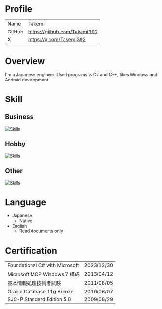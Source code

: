 # Profile
| | |
|:--------|:---|
| Name    | Takemi |
| GitHub  | https://github.com/Takemi392 |
| X       | https://x.com/Takemi392 |

# Overview
I'm a Japanese engineer. Used programs is C# and C++, likes Windows and Android development.

# Skill
## Business
[![Skills](https://skillicons.dev/icons?i=cs,cpp,c,dotnet&theme=dark&perline=8)](https://skillicons.dev)

## Hobby
[![Skills](https://skillicons.dev/icons?i=py,go,html,css,js,jquery,php,java&theme=dark&perline=8)](https://skillicons.dev)

## Other
[![Skills](https://skillicons.dev/icons?i=github,git,visualstudio,vscode,eclipse,wordpress&theme=dark&perline=8)](https://skillicons.dev)

# Language
+ Japanese
  + Native
+ English
  + Read documents only

# Certification
| | |
|:--------|:---|
| Foundational C# with Microsoft | 2023/12/30 |
| Microsoft MCP Windows 7 構成 | 2013/04/12 |
| 基本情報処理技術者試験 | 2011/08/05 |
| Oracle Database 11g Bronze | 2010/06/07 |
| SJC-P Standard Edition 5.0 | 2009/08/29 |
